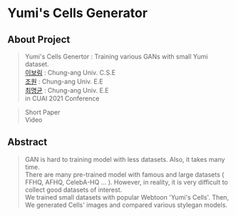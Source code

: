 # Yumi's Cells Generator


## About Project
> Yumi's Cells Genertor : Training various GANs with small Yumi dataset.<br/>
> [이보림](https://github.com/bo-lim) : Chung-ang Univ. C.S.E<br/>
> [조원](https://github.com/jo-member)  : Chung-ang Univ. E.E<br/>
> [최명균](https://github.com/chunccc1004) : Chung-ang Univ. E.E<br/>
> in CUAI 2021 Conference

> Short Paper <br/>
> Video <br/>

## Abstract
> GAN is hard to training model with less datasets. Also, it takes many time. <br/>
> There are many pre-trained model with famous and large datasets ( FFHQ, AFHQ, CelebA-HQ ... ). However, in reality, it is very difficult to collect good datasets of interest.<br/>
> We trained small datasets with popular Webtoon 'Yumi's Cells'. Then, We generated Cells' images and compared various stylegan models.


